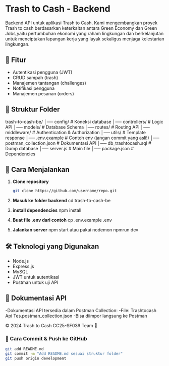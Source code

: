 # Trash to Cash - Backend

Backend API untuk aplikasi Trash to Cash. Kami mengembangkan proyek Trash to cash berdasarkan keterkaitan antara Green Economy dan Green Jobs,yaitu pertumbuhan ekonomi yang raham lingkungan dan berkelanjutan untuk menciptakan lapangan kerja yang layak sekaligus menjaga kelestarian lingkungan.

## 🚀 Fitur
- Autentikasi pengguna (JWT)
- CRUD sampah (trash)
- Manajemen tantangan (challenges)
- Notifikasi pengguna
- Manajemen pesanan (orders)

## 📂 Struktur Folder
trash-to-cash-be/
│── config/          # Koneksi database
│── controllers/     # Logic API
│── models/          # Database Schema
│── routes/          # Routing API
│── middleware/      # Authentication & Authorization
│── utils/           # Template response
│── .env.example     # Contoh env (jangan commit yang asli!)
│── postman_collection.json  # Dokumentasi API
│── db_trashtocash.sql  # Dump database
│── server.js        # Main file
│── package.json     # Dependencies


## 🔧 Cara Menjalankan
1. **Clone repository**
   ```sh
   git clone https://github.com/username/repo.git
2. **Masuk ke folder backend**
   cd trash-to-cash-be

3. **install dependencies**
    npm install

4. **Buat file .env dari contoh**
    cp .env.example .env

5. **Jalankan server**
    npm start
    atau pakai nodemon npmrun dev

## 🛠 Teknologi yang Digunakan
-  Node.js
- Express.js
- MySQL
- JWT untuk autentikasi
- Postman untuk uji API

## 📜 Dokumentasi API
-Dokumentasi API tersedia dalam Postman Collection:
-File: Trashtocash Api Tes.postman_collection.json
-Bisa diimpor langsung ke Postman

© 2024 Trash to Cash CC25-SF039 Team 🚀


### **🔄 Cara Commit & Push ke GitHub**
```sh
git add README.md
git commit -m "Add README.md sesuai struktur folder"
git push origin development
